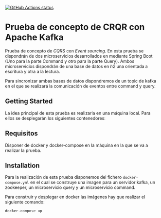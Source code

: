 <p align="left">
  <a href="https://github.com/actions/setup-java"><img alt="GitHub Actions status" src="https://github.com/actions/setup-java/workflows/Main%20workflow/badge.svg"></a>
</p>


# Prueba de concepto de CRQR con Apache Kafka

Prueba de concepto de *CQRS* con *Event sourcing*. En esta prueba se dispondrán de dos microservicios desarrollados en mediante Spring Boot (Uno para la parte Command y otro para la parte Query). Ambos microservicios dispondrán de una base de datos en *h2* una orientada a escritura y otra a la lectura.

Para sincronizar ambas bases de datos dispondremos de un topic de kafka en el que se realizará la comunicación de eventos entre command y query.

 

## Getting Started

La idea principal de esta prueba es realizarla en una máquina local. Para ellos se desplegarán los siguientes contenedores:


## Requisitos

Disponer de docker y docker-compose en la máquina en la que se va a realizar la prueba.

## Installation

Para la realización de esta prueba disponemos del fichero `docker-compose.yml` en el cual se construye una imagen para un servidor kafka, un zookeeper, un microservicio query y un microservicio command.

Para construir y desplegar en docker las imágenes hay que realizar el siguiente comando:

```bash
docker-compose up
```

